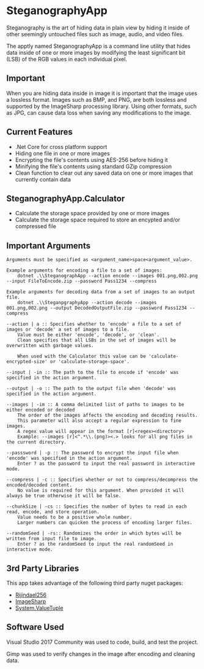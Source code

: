 SteganographyApp
=====

Steganography is the art of hiding data in plain view by hiding it inside of other seemingly untouched files such as image, audio, and video files.

The apptly named SteganographyApp is a command line utility that hides data inside of one or more images by modifying the least significant bit (LSB) of the RGB values in each individual pixel.

Important
---
When you are hiding data inside in image it is important that the image uses a lossless format.
Images such as BMP, and PNG, are both lossless and supported by the ImageSharp processing library.
Using other formats, such as JPG, can cause data loss when saving any modifications to the image.

Current Features
---
* .Net Core for cross platform support
* Hiding one file in one or more images
* Encrypting the file's contents using AES-256 before hiding it
* Minifying the file's contents using standard GZip compression
* Clean function to clear out any saved data on one or more images that currently contain data

SteganographyApp.Calculator
---
* Calculate the storage space provided by one or more images
* Calculate the storage space required to store an encypted and/or compressed file

Important Arguments
---
```
Arguments must be specified as <argument_name>space<argument_value>.

Example arguments for encoding a file to a set of images: 
    dotnet .\\SteganographApp --action encode --images 001.png,002.png --input FileToEncode.zip --password Pass1234 --compress

Example arguments for decoding data from a set of images to an output file.
    dotnet .\\SteganpgraphyApp --action decode --images 001.png,002.png --output DecodedOutputFile.zip --password Pass1234 --compress

--action | a :: Specifies whether to 'encode' a file to a set of images or 'decode' a set of images to a file.
    Value must be either 'encode', 'decode', or 'clean'.
    Clean specifies that all LSBs in the set of images will be overwritten with garbage values.

    When used with the Calculator this value can be 'calculate-encrypted-size' or 'calculate-storage-space'.

--input | -in :: The path to the file to encode if 'encode' was specified in the action argument.

--output | -o :: The path to the output file when 'decode' was specified in the action argument.

--images | -im :: A comma delimited list of paths to images to be either encoded or decoded
    The order of the images affects the encoding and decoding results.
    This parameter will also accept a regular expression to fine images.
    A regex value will appear in the format [r]<regex><directory>
    Example: --images [r]<^.*\\.(png)><.> looks for all png files in the current directory.

--passsword | -p :: The password to encrypt the input file when 'encode' was specified in the action argument.
    Enter ? as the password to input the real password in interactive mode.

--compress | -c :: Specifies whether or not to compress/decompress the encoded/decoded content.
    No value is required for this argument. When provided it will always be true otherwise it will be false.

--chunkSize | -cs :: Specifies the number of bytes to read in each read, encode, and store operation.
    Value needs to be a positive whole number.
    Larger numbers can quicken the process of encoding larger files.

--randomSeed | -rs:: Randomizes the order in which bytes will be written from input file to image.
    Enter ? as the randomSeed to input the real randomSeed in interactive mode.
```

3rd Party Libraries
---

This app takes advantage of the following third party nuget packages:

* [Rijindael256](https://github.com/2Toad/Rijndael256)
* [ImageSharp](https://github.com/JimBobSquarePants/ImageSharp)
* [System.ValueTuple](https://www.nuget.org/packages/System.ValueTuple/)

Software Used
---

Visual Studio 2017 Community was used to code, build, and test the project.

Gimp was used to verify changes in the image after encoding and cleaning data.